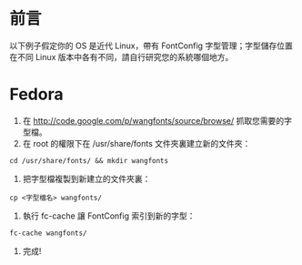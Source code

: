 # 前言 #

以下例子假定你的 OS 是近代 Linux，帶有 FontConfig 字型管理；字型儲存位置在不同 Linux 版本中各有不同，請自行研究您的系統哪個地方。

# Fedora #

  1. 在 http://code.google.com/p/wangfonts/source/browse/ 抓取您需要的字型檔。
  1. 在 root 的權限下在 /usr/share/fonts 文件夾裏建立新的文件夾：
```
cd /usr/share/fonts/ && mkdir wangfonts
```
  1. 把字型檔複製到新建立的文件夾裏：
```
cp <字型檔名> wangfonts/
```
  1. 執行 fc-cache 讓 FontConfig 索引到新的字型：
```
fc-cache wangfonts/
```
  1. 完成!